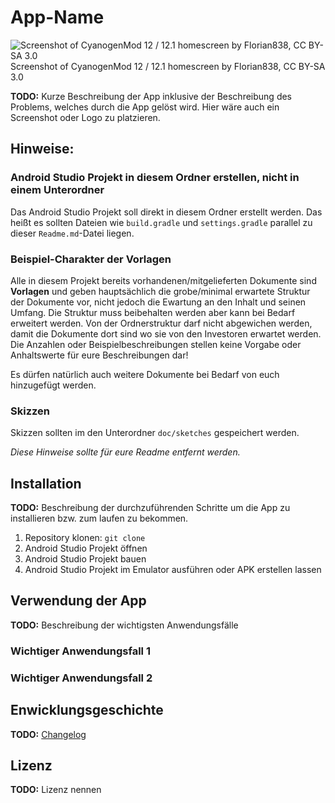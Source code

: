 # App-Name

![Screenshot of CyanogenMod 12 / 12.1 homescreen by Florian838, CC BY-SA 3.0](doc/images/app-screenshot.png)  
Screenshot of CyanogenMod 12 / 12.1 homescreen by Florian838, CC BY-SA 3.0

**TODO:** Kurze Beschreibung der App inklusive der Beschreibung des Problems, welches durch die App gelöst wird. Hier wäre auch ein Screenshot oder Logo zu platzieren.

## **Hinweise:** 

### Android Studio Projekt in diesem Ordner erstellen, nicht in einem Unterordner

Das Android Studio Projekt soll direkt in diesem Ordner erstellt werden.
Das heißt es sollten Dateien wie `build.gradle` und `settings.gradle` parallel zu dieser `Readme.md`-Datei liegen.

### Beispiel-Charakter der Vorlagen

Alle in diesem Projekt bereits vorhandenen/mitgelieferten Dokumente sind **Vorlagen** und geben hauptsächlich die grobe/minimal erwartete Struktur der Dokumente vor, nicht jedoch die Ewartung an den Inhalt und seinen Umfang.
Die Struktur muss beibehalten werden aber kann bei Bedarf erweitert werden. Von der Ordnerstruktur darf nicht abgewichen werden, damit die Dokumente dort sind wo sie von den Investoren erwartet werden. 
Die Anzahlen oder Beispielbeschreibungen stellen keine Vorgabe oder Anhaltswerte für eure Beschreibungen dar! 

Es dürfen natürlich auch weitere Dokumente bei Bedarf von euch hinzugefügt werden.

### Skizzen 

Skizzen sollten im den Unterordner `doc/sketches` gespeichert werden.


*Diese Hinweise sollte für eure Readme entfernt werden.*

## Installation

**TODO:** Beschreibung der durchzuführenden Schritte um die App zu installieren bzw. zum laufen zu bekommen.

1. Repository klonen: `git clone`
2. Android Studio Projekt öffnen
3. Android Studio Projekt bauen
4. Android Studio Projekt im Emulator ausführen oder APK erstellen lassen

## Verwendung der App

**TODO:** Beschreibung der wichtigsten Anwendungsfälle

### Wichtiger Anwendungsfall 1

### Wichtiger Anwendungsfall 2

## Enwicklungsgeschichte

**TODO:** [Changelog](CHANGELOG.md)

## Lizenz

**TODO:** Lizenz nennen